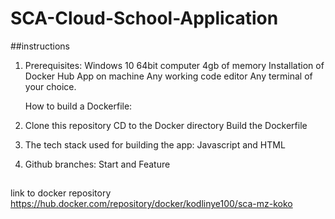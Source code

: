 # SCA-Cloud-School-Application
##instructions


1. Prerequisites: 
   Windows 10
   64bit computer
   4gb of memory
   Installation of Docker Hub App on machine
   Any working code editor
   Any terminal of your choice.

   How to build a Dockerfile:
2. Clone this repository
   CD to the Docker directory
   Build the Dockerfile 

3. The tech stack used for building the app:
   Javascript and HTML

4. Github branches:
   Start and Feature


##
link to docker repository
https://hub.docker.com/repository/docker/kodlinye100/sca-mz-koko
